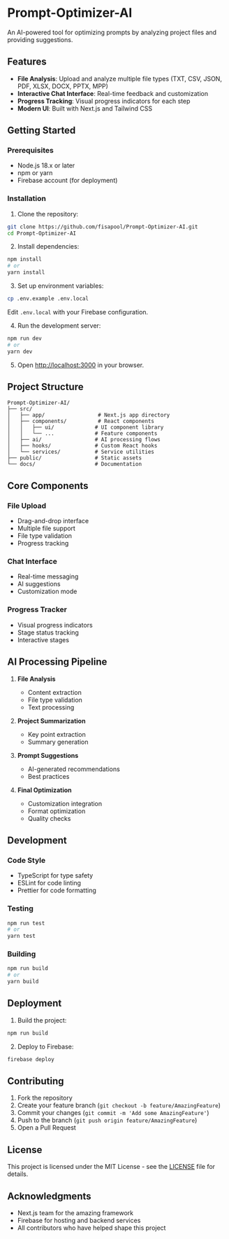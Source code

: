 # Prompt-Optimizer-AI

An AI-powered tool for optimizing prompts by analyzing project files and providing suggestions.

## Features

- **File Analysis**: Upload and analyze multiple file types (TXT, CSV, JSON, PDF, XLSX, DOCX, PPTX, MPP)
- **Interactive Chat Interface**: Real-time feedback and customization
- **Progress Tracking**: Visual progress indicators for each step
- **Modern UI**: Built with Next.js and Tailwind CSS

## Getting Started

### Prerequisites

- Node.js 18.x or later
- npm or yarn
- Firebase account (for deployment)

### Installation

1. Clone the repository:
```bash
git clone https://github.com/fisapool/Prompt-Optimizer-AI.git
cd Prompt-Optimizer-AI
```

2. Install dependencies:
```bash
npm install
# or
yarn install
```

3. Set up environment variables:
```bash
cp .env.example .env.local
```
Edit `.env.local` with your Firebase configuration.

4. Run the development server:
```bash
npm run dev
# or
yarn dev
```

5. Open [http://localhost:3000](http://localhost:3000) in your browser.

## Project Structure

```
Prompt-Optimizer-AI/
├── src/
│   ├── app/                 # Next.js app directory
│   ├── components/          # React components
│   │   ├── ui/             # UI component library
│   │   └── ...             # Feature components
│   ├── ai/                 # AI processing flows
│   ├── hooks/              # Custom React hooks
│   └── services/           # Service utilities
├── public/                 # Static assets
└── docs/                   # Documentation
```

## Core Components

### File Upload
- Drag-and-drop interface
- Multiple file support
- File type validation
- Progress tracking

### Chat Interface
- Real-time messaging
- AI suggestions
- Customization mode

### Progress Tracker
- Visual progress indicators
- Stage status tracking
- Interactive stages

## AI Processing Pipeline

1. **File Analysis**
   - Content extraction
   - File type validation
   - Text processing

2. **Project Summarization**
   - Key point extraction
   - Summary generation

3. **Prompt Suggestions**
   - AI-generated recommendations
   - Best practices

4. **Final Optimization**
   - Customization integration
   - Format optimization
   - Quality checks

## Development

### Code Style
- TypeScript for type safety
- ESLint for code linting
- Prettier for code formatting

### Testing
```bash
npm run test
# or
yarn test
```

### Building
```bash
npm run build
# or
yarn build
```

## Deployment

1. Build the project:
```bash
npm run build
```

2. Deploy to Firebase:
```bash
firebase deploy
```

## Contributing

1. Fork the repository
2. Create your feature branch (`git checkout -b feature/AmazingFeature`)
3. Commit your changes (`git commit -m 'Add some AmazingFeature'`)
4. Push to the branch (`git push origin feature/AmazingFeature`)
5. Open a Pull Request

## License

This project is licensed under the MIT License - see the [LICENSE](LICENSE) file for details.

## Acknowledgments

- Next.js team for the amazing framework
- Firebase for hosting and backend services
- All contributors who have helped shape this project
